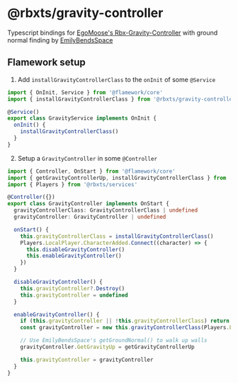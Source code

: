 # @rbxts/gravity-controller

Typescript bindings for [EgoMoose's Rbx-Gravity-Controller](https://github.com/EgoMoose/Rbx-Gravity-Controller) with
ground normal finding by [EmilyBendsSpace](https://x.com/EmilyBendsSpace)

## Flamework setup

1. Add `installGravityControllerClass` to the `onInit` of some `@Service`

```typescript
import { OnInit, Service } from '@flamework/core'
import { installGravityControllerClass } from '@rbxts/gravity-controller'

@Service()
export class GravityService implements OnInit {
  onInit() {
    installGravityControllerClass()
  }
}
```

2. Setup a `GravityController` in some `@Controller`

```typescript
import { Controller, OnStart } from '@flamework/core'
import { getGravityControllerUp, installGravityControllerClass } from '@rbxts/gravity-controller'
import { Players } from '@rbxts/services'

@Controller({})
export class GravityController implements OnStart {
  gravityControllerClass: GravityControllerClass | undefined
  gravityController: GravityController | undefined

  onStart() {
    this.gravityControllerClass = installGravityControllerClass()
    Players.LocalPlayer.CharacterAdded.Connect((character) => {
      this.disableGravityController()
      this.enableGravityController()
    })
  }

  disableGravityController() {
    this.gravityController?.Destroy()
    this.gravityController = undefined
  }

  enableGravityController() {
    if (this.gravityController || !this.gravityControllerClass) return
    const gravityController = new this.gravityControllerClass(Players.LocalPlayer)

    // Use EmilyBendsSpace's getGroundNormal() to walk up walls
    gravityController.GetGravityUp = getGravityControllerUp

    this.gravityController = gravityController
  }
}
```
